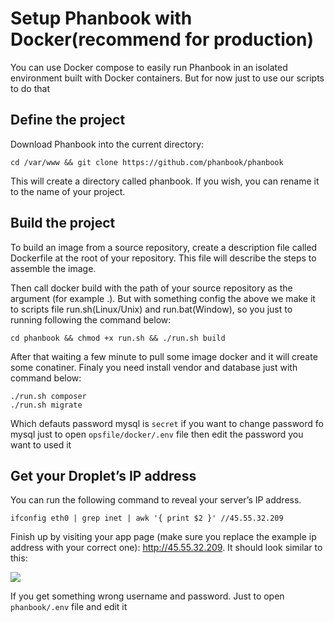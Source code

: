 # Setup Phanbook with Docker(recommend for production)

You can use Docker compose to easily run Phanbook in an isolated environment built with Docker containers. But for now just to use our scripts to do that

## Define the project

Download Phanbook into the current directory:

```
cd /var/www && git clone https://github.com/phanbook/phanbook
```
This will create a directory called phanbook. If you wish, you can rename it to the name of your project.

## Build the project

To build an image from a source repository, create a description file called Dockerfile at the root of your repository. This file will describe the steps to assemble the image.

Then call docker build with the path of your source repository as the argument (for example .). But with something config the above we make it to scripts file run.sh(Linux/Unix) and run.bat(Window), so you just to running following the command below:

```
cd phanbook && chmod +x run.sh && ./run.sh build
```
After that waiting a few minute to pull some image docker and it will create some conatiner. Finaly you need install vendor and database just with command below:

```
./run.sh composer
./run.sh migrate

```

Which defauts password mysql is ```secret``` if you want to change password fo mysql just to open ```opsfile/docker/.env``` file then edit the password you want to used it

## Get your Droplet’s IP address

You can run the following command to reveal your server’s IP address.

```
ifconfig eth0 | grep inet | awk '{ print $2 }' //45.55.32.209
```

Finish up by visiting your app page (make sure you replace the example ip address with your correct one): http://45.55.32.209. It should look similar to this:

![](/img/docker-demo.png)


If you get something wrong username and password. Just to open ```phanbook/.env``` file and edit it
